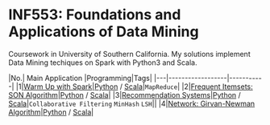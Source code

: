 INF553: Foundations and Applications of Data Mining
========

Coursework in University of Southern California. My solutions implement Data Mining techiques on Spark with Python3 and Scala. 

|No.| Main Application |Programming|Tags|
|---|------------------|-----------|
|1|[Warm Up with Spark](https://github.com/hsinyu0129/INF553/blob/master/homework1/Assignment1%20description.pdf)|[Python](https://github.com/hsinyu0129/INF553/tree/master/homework1/Python) / [Scala](https://github.com/hsinyu0129/INF553/tree/master/homework1/Scala)|`MapReduce`|
|2|[Frequent Itemsets: SON Algorithm](https://github.com/hsinyu0129/INF553/blob/master/homework2/Assignment2%20description.pdf)|[Python](https://github.com/hsinyu0129/INF553/tree/master/homework2/Python) / [Scala](https://github.com/hsinyu0129/INF553/tree/master/homework2/Scala)|
|3|[Recommendation Systems](https://github.com/hsinyu0129/INF553/tree/master/homework3/Assignment3%20description.pdf)|[Python](https://github.com/hsinyu0129/INF553/tree/master/homework3/Python) / [Scala](https://github.com/hsinyu0129/INF553/tree/master/homework3/Scala)|`Collaborative Filtering` `MinHash` `LSH`||
|4|[Network: Girvan-Newman Algorithm](https://github.com/hsinyu0129/INF553/tree/master/homework4/Assignment4%20description.pdf)|[Python](https://github.com/hsinyu0129/INF553/tree/master/homework4/Python) / [Scala](https://github.com/hsinyu0129/INF553/tree/master/homework4/Scala)|


